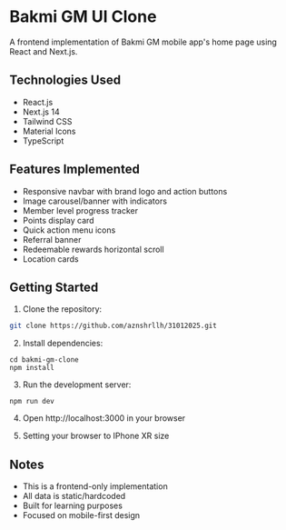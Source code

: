 # Bakmi GM UI Clone

A frontend implementation of Bakmi GM mobile app's home page using React and Next.js.

## Technologies Used

- React.js
- Next.js 14
- Tailwind CSS
- Material Icons
- TypeScript

## Features Implemented

- Responsive navbar with brand logo and action buttons
- Image carousel/banner with indicators
- Member level progress tracker
- Points display card
- Quick action menu icons
- Referral banner
- Redeemable rewards horizontal scroll
- Location cards

## Getting Started

1. Clone the repository:

```bash
git clone https://github.com/aznshrllh/31012025.git
```

2. Install dependencies:

```
cd bakmi-gm-clone
npm install
```

3. Run the development server:

```
npm run dev
```

4. Open http://localhost:3000 in your browser

5. Setting your browser to IPhone XR size

## Notes

- This is a frontend-only implementation
- All data is static/hardcoded
- Built for learning purposes
- Focused on mobile-first design
